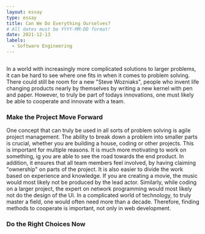 ```yaml
---
layout: essay
type: essay
title: Can We Do Everything Ourselves?
# All dates must be YYYY-MM-DD format!
date: 2021-12-13
labels:
  - Software Engineering
---
```


<img class="ui medium right floated rounded image" src="">


In a world with increasingly more complicated solutions to larger problems, it can be hard to see where one fits in when it comes to problem solving. There could still be room for a new "Steve Wozniaks", people who invent life changing products nearly by themselves by writing a new kernel with pen and paper. However, to truly be part of todays innovations, one must likely be able to cooperate and innovate with a team. 

### Make the Project Move Forward
One concept that can truly be used in all sorts of problem solving is agile project management. The ability to break down a problem into smaller parts is crucial, whether you are building a house, coding or other projects. This is important for multiple reasons. It is much more motivating to work on something, ig you are able to see the road towards the end product. In addition, it ensures that all team members feel involved, by having claiming "ownership" on parts of the project. It is also easier to divide the work based on experience and knowledge. If you are creating a movie, the music would most likely not be produced by the lead actor. Similarly, while coding on a larger project, the expert on network programming would most likely not do the design of the UI. In a complicated world of technology, to truly master a field, one would often need more than a decade. Therefore, finding methods to cooperate is important, not only in web development. 

### Do the Right Choices Now
